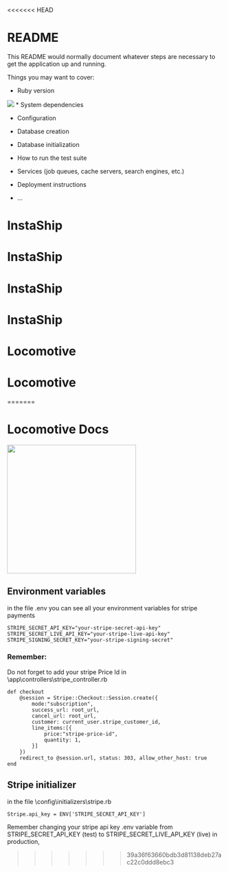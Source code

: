 <<<<<<< HEAD
# README

This README would normally document whatever steps are necessary to get the
application up and running.

Things you may want to cover:

* Ruby version
<img src="https://media.licdn.com/dms/image/v2/D5610AQF8PJ3hw02UOw/image-shrink_800/image-shrink_800/0/1708701304012?e=2147483647&v=beta&t=0y7aLTMElor7xr1ftvazP3b28vvnz2zHHKUhY6XRrU0"/>
* System dependencies

* Configuration

* Database creation

* Database initialization

* How to run the test suite

* Services (job queues, cache servers, search engines, etc.)

* Deployment instructions

* ...
# InstaShip
# InstaShip
# InstaShip
# InstaShip
# Locomotive
# Locomotive
=======
# Locomotive Docs

<img src="https://salty-coast-45816-cbab611b455b.herokuapp.com/icon.png" width="300px"></img>

## Environment variables
in the file \.env 
you can see all your environment variables for stripe payments

    STRIPE_SECRET_API_KEY="your-stripe-secret-api-key"
    STRIPE_SECRET_LIVE_API_KEY="your-stripe-live-api-key"
    STRIPE_SIGNING_SECRET_KEY="your-stripe-signing-secret"


### Remember:
Do not forget to add your stripe Price Id in \app\controllers\stripe_controller.rb

    def checkout
        @session = Stripe::Checkout::Session.create({
            mode:"subscription",
            success_url: root_url,
            cancel_url: root_url,
            customer: current_user.stripe_customer_id,
            line_items:[{
                price:"stripe-price-id",
                quantity: 1,
            }]
        })
        redirect_to @session.url, status: 303, allow_other_host: true
    end
    
## Stripe initializer

in the file \config\initializers\stripe.rb

    Stripe.api_key = ENV['STRIPE_SECRET_API_KEY']



Remember changing your stripe api key .env variable from STRIPE_SECRET_API_KEY (test) to STRIPE_SECRET_LIVE_API_KEY (live) in production,

>>>>>>> 39a36f63660bdb3d81138deb27ac22c0ddd8ebc3

